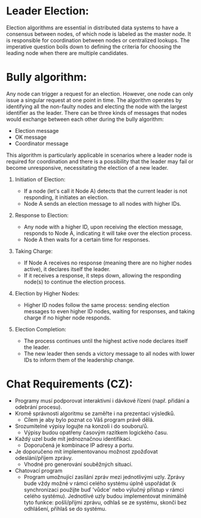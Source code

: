 # Leader Election:

Election algorithms are essential in distributed data systems to have a consensus between nodes, of which node is
labeled as the master node. It is responsible for coordination between nodes or centralized lookups.
The imperative question boils down to defining the criteria for choosing the leading node when there are multiple candidates.

# Bully algorithm:

Any node can trigger a request for an election. However, one node can only issue a singular request at one point in time.
The algorithm operates by identifying all the non-faulty nodes and electing the node with the largest identifier as the leader.
There can be three kinds of messages that nodes would exchange between each other during the bully algorithm:
* Election message
* OK message
* Coordinator message

This algorithm is particularly applicable in scenarios where a leader node is required for coordination and there is 
a possibility that the leader may fail or become unresponsive, necessitating the election of a new leader.

1. Initiation of Election:
   * If a node (let's call it Node A) detects that the current leader is not responding, it initiates an election.
   * Node A sends an election message to all nodes with higher IDs.

2. Response to Election:
   * Any node with a higher ID, upon receiving the election message, responds to Node A, indicating it will take over the election process.
   * Node A then waits for a certain time for responses.

3. Taking Charge:
   * If Node A receives no response (meaning there are no higher nodes active), it declares itself the leader.
   * If it receives a response, it steps down, allowing the responding node(s) to continue the election process.

4. Election by Higher Nodes:
   * Higher ID nodes follow the same process: sending election messages to even higher ID nodes, waiting for responses, and taking charge if no higher node responds.

5. Election Completion:
   * The process continues until the highest active node declares itself the leader.
   * The new leader then sends a victory message to all nodes with lower IDs to inform them of the leadership change.

# Chat Requirements (CZ):

* Programy musí podporovat interaktivní i dávkové řízení (např. přidání a odebrání procesu).
* Kromě správnosti algoritmu se zaměřte i na prezentaci výsledků. 
  * Cílem je aby bylo poznat co Váš program právě dělá.
* Srozumitelné výpisy logujte na konzoli i do souboru/ů. 
  * Výpisy budou opatřeny časovým razítkem logického času.
* Každý uzel bude mít jednoznačnou identifikaci. 
  * Doporučená je kombinace IP adresy a portu.
* Je doporučeno mít implementovanou možnost zpožďovat odeslání/příjem zprávy. 
  * Vhodné pro generování souběžných situací.
* Chatovací program 
  * Program umožnující zasílání zpráv mezi jednotlivými uzly. Zprávy bude vždy možné v rámci celého systému úplně uspořádat (k synchronizaci použijte buď 'vůdce' nebo výlučný přístup v rámci celého systému). Jednotlivé uzly budou implementovat minimálně tyto funkce: pošli/přijmi zprávu, odhlaš se ze systému, skonči bez odhlášení, přihlaš se do systému.

